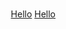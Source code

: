 <div>
    <div align="left">
        <a href="https://defalt.pages.dev"><img src="https://i.imgur.com/liLXLkn.png" height="15"></a>
    </div>
    <div align="right">
    <a href="#home">Hello</a> <a href="#home">Hello</a>
</div>
